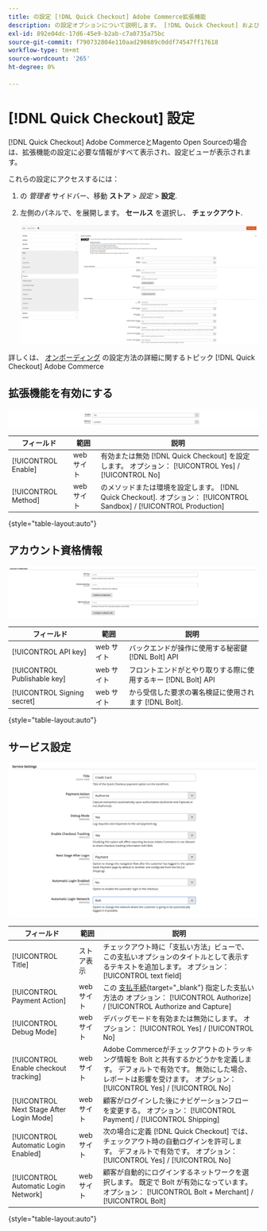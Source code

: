 ```yaml
---
title: の設定 [!DNL Quick Checkout] Adobe Commerce拡張機能
description: の設定オプションについて説明します。 [!DNL Quick Checkout] およびは、拡張機能のオンボーディングとセットアップに成功する方法を示しています。
exl-id: 892e04dc-17d6-45e9-b2ab-c7a0735a75bc
source-git-commit: f790732804e110aad298689c0ddf74547ff17618
workflow-type: tm+mt
source-wordcount: '265'
ht-degree: 0%

---
```


# [!DNL Quick Checkout] 設定

[!DNL Quick Checkout] Adobe CommerceとMagento Open Sourceの場合は、拡張機能の設定に必要な情報がすべて表示され、設定ビューが表示されます。

これらの設定にアクセスするには：

1. の _管理者_ サイドバー、移動 **ストア** > _設定_ > **設定**.
1. 左側のパネルで、を展開します。 **セールス** を選択し、 **チェックアウト**.

   ![クイックチェックアウト](assets/config-new-logo-view.png)

詳しくは、 [オンボーディング](../quick-checkout/onboarding.md) の設定方法の詳細に関するトピック [!DNL Quick Checkout] Adobe Commerce

## 拡張機能を有効にする

![クイックチェックアウト](assets/enable-method.png)

| フィールド | 範囲 | 説明 |
|---|---|---|
| [!UICONTROL Enable] | web サイト | 有効または無効 [!DNL Quick Checkout] を設定します。 オプション： [!UICONTROL Yes] / [!UICONTROL No] |
| [!UICONTROL Method] | web サイト | のメソッドまたは環境を設定します。 [!DNL Quick Checkout]. オプション： [!UICONTROL Sandbox] / [!UICONTROL Production] |

{style="table-layout:auto"}

## アカウント資格情報

![クイックチェックアウト](assets/account-creds.png)

| フィールド | 範囲 | 説明 |
|---|---|---|
| [!UICONTROL API key] | web サイト | バックエンドが操作に使用する秘密鍵 [!DNL Bolt] API |
| [!UICONTROL Publishable key] | web サイト | フロントエンドがとやり取りする際に使用するキー [!DNL Bolt] API |
| [!UICONTROL Signing secret] | web サイト | から受信した要求の署名検証に使用されます [!DNL Bolt]. |

{style="table-layout:auto"}

## サービス設定

![クイックチェックアウト](assets/service-settings.png)

| フィールド | 範囲 | 説明 |
|---|---|---|
| [!UICONTROL Title] | ストア表示 | チェックアウト時に「支払い方法」ビューで、この支払いオプションのタイトルとして表示するテキストを追加します。 オプション： [!UICONTROL text field] |
| [!UICONTROL Payment Action] | web サイト | この [支払手続](https://docs.magento.com/user-guide/configuration/sales/payment-methods.html#payment-actions){target="_blank"} 指定した支払い方法の オプション： [!UICONTROL Authorize] / [!UICONTROL Authorize and Capture] |
| [!UICONTROL Debug Mode] | web サイト | デバッグモードを有効または無効にします。 オプション： [!UICONTROL Yes] / [!UICONTROL No] |
| [!UICONTROL Enable checkout tracking] | web サイト | Adobe Commerceがチェックアウトのトラッキング情報を Bolt と共有するかどうかを定義します。 デフォルトで有効です。 無効にした場合、レポートは影響を受けます。 オプション： [!UICONTROL Yes] / [!UICONTROL No] |
| [!UICONTROL Next Stage After Login Mode] | web サイト | 顧客がログインした後にナビゲーションフローを変更する。 オプション： [!UICONTROL Payment] / [!UICONTROL Shipping] |
| [!UICONTROL Automatic Login Enabled] | web サイト | 次の場合に定義 [!DNL Quick Checkout] では、チェックアウト時の自動ログインを許可します。 デフォルトで有効です。 オプション： [!UICONTROL Yes] / [!UICONTROL No] |
| [!UICONTROL Automatic Login Network] | web サイト | 顧客が自動的にログインするネットワークを選択します。 既定で Bolt が有効になっています。 オプション： [!UICONTROL Bolt + Merchant] / [!UICONTROL Bolt] |

{style="table-layout:auto"}
